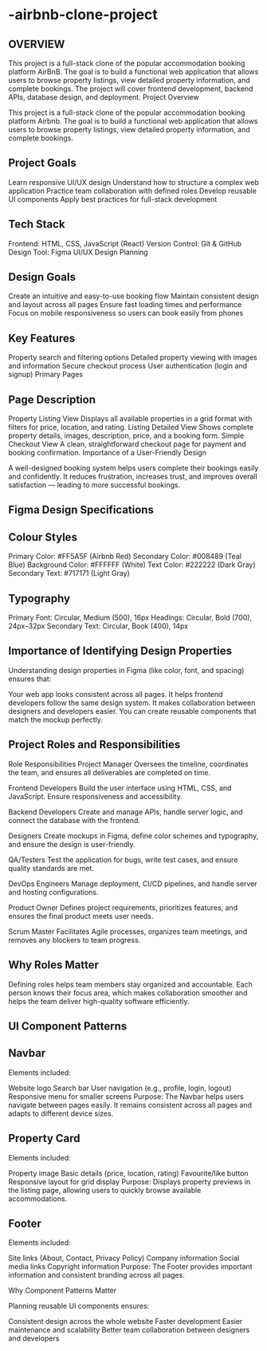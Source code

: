 # -airbnb-clone-project

## OVERVIEW 
This project is a full-stack clone of the popular accommodation booking platform AirBnB. The goal is to build a functional web application that allows users to browse property listings, view detailed property information, and complete bookings. The project will cover frontend development, backend APIs, database design, and deployment.
Project Overview

This project is a full-stack clone of the popular accommodation booking platform Airbnb.
The goal is to build a functional web application that allows users to browse property listings, view detailed property information, and complete bookings.

## Project Goals
Learn responsive UI/UX design
Understand how to structure a complex web application
Practice team collaboration with defined roles
Develop reusable UI components
Apply best practices for full-stack development

## Tech Stack
Frontend: HTML, CSS, JavaScript (React)
Version Control: Git & GitHub
Design Tool: Figma
UI/UX Design Planning

## Design Goals
Create an intuitive and easy-to-use booking flow
Maintain consistent design and layout across all pages
Ensure fast loading times and performance
Focus on mobile responsiveness so users can book easily from phones

## Key Features
Property search and filtering options
Detailed property viewing with images and information
Secure checkout process
User authentication (login and signup)
Primary Pages

## Page Description
Property Listing View Displays all available properties in a grid format with filters for price, location, and rating.
Listing Detailed View Shows complete property details, images, description, price, and a booking form.
Simple Checkout View A clean, straightforward checkout page for payment and booking confirmation.
Importance of a User-Friendly Design

A well-designed booking system helps users complete their bookings easily and confidently.
It reduces frustration, increases trust, and improves overall satisfaction — leading to more successful bookings.

## Figma Design Specifications

## Colour Styles
Primary Color: #FF5A5F (Airbnb Red)
Secondary Color: #008489 (Teal Blue)
Background Color: #FFFFFF (White)
Text Color: #222222 (Dark Gray)
Secondary Text: #717171 (Light Gray)

## Typography

Primary Font: Circular, Medium (500), 16px
Headings: Circular, Bold (700), 24px–32px
Secondary Text: Circular, Book (400), 14px

## Importance of Identifying Design Properties

Understanding design properties in Figma (like color, font, and spacing) ensures that:

Your web app looks consistent across all pages.
It helps frontend developers follow the same design system.
It makes collaboration between designers and developers easier.
You can create reusable components that match the mockup perfectly.

## Project Roles and Responsibilities

Role Responsibilities
Project Manager Oversees the timeline, coordinates the team, and ensures all deliverables are completed on time.

Frontend Developers Build the user interface using HTML, CSS, and JavaScript. Ensure responsiveness and accessibility.

Backend Developers Create and manage APIs, handle server logic, and connect the database with the frontend.

Designers Create mockups in Figma, define color schemes and typography, and ensure the design is user-friendly.

QA/Testers Test the application for bugs, write test cases, and ensure quality standards are met.

DevOps Engineers Manage deployment, CI/CD pipelines, and handle server and hosting configurations.

Product Owner Defines project requirements, prioritizes features, and ensures the final product meets user needs.

Scrum Master Facilitates Agile processes, organizes team meetings, and removes any blockers to team progress.

## Why Roles Matter

Defining roles helps team members stay organized and accountable.
Each person knows their focus area, which makes collaboration smoother and helps the team deliver high-quality software efficiently.

## UI Component Patterns

## Navbar

Elements included:

Website logo
Search bar
User navigation (e.g., profile, login, logout)
Responsive menu for smaller screens
Purpose:
The Navbar helps users navigate between pages easily. It remains consistent across all pages and adapts to different device sizes.

## Property Card

Elements included:

Property image
Basic details (price, location, rating)
Favourite/like button
Responsive layout for grid display
Purpose:
Displays property previews in the listing page, allowing users to quickly browse available accommodations.

## Footer

Elements included:

Site links (About, Contact, Privacy Policy)
Company information
Social media links
Copyright information
Purpose:
The Footer provides important information and consistent branding across all pages.

Why Component Patterns Matter

Planning reusable UI components ensures:

Consistent design across the whole website
Faster development
Easier maintenance and scalability
Better team collaboration between designers and developers
